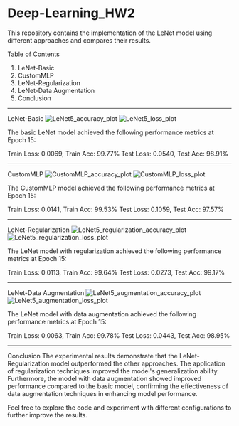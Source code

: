 # Deep-Learning_HW2

This repository contains the implementation of the LeNet model using different approaches and compares their results.

Table of Contents
  1. LeNet-Basic
  2. CustomMLP
  3. LeNet-Regularization
  4. LeNet-Data Augmentation
  5. Conclusion

-------
LeNet-Basic
![LeNet5_accuracy_plot](https://github.com/daunnn/Deep-Learning_HW2/assets/98380084/bd14d1a6-28ee-4596-89b0-2fa7db7dc8c2)
![LeNet5_loss_plot](https://github.com/daunnn/Deep-Learning_HW2/assets/98380084/50d9ea03-0795-478d-9220-042acb90677b)

The basic LeNet model achieved the following performance metrics at Epoch 15:

Train Loss: 0.0069, Train Acc: 99.77%
Test Loss: 0.0540, Test Acc: 98.91%

------
CustomMLP
![CustomMLP_accuracy_plot](https://github.com/daunnn/Deep-Learning_HW2/assets/98380084/b6274945-3874-4ad9-8fbd-93c9e23a0967)
![CustomMLP_loss_plot](https://github.com/daunnn/Deep-Learning_HW2/assets/98380084/b39a8880-9497-4340-ad63-66801a1fc84e)

The CustomMLP model achieved the following performance metrics at Epoch 15:

Train Loss: 0.0141, Train Acc: 99.53%
Test Loss: 0.1059, Test Acc: 97.57%

------
LeNet-Regularization
![LeNet5_regularization_accuracy_plot](https://github.com/daunnn/Deep-Learning_HW2/assets/98380084/1ac0f77e-233c-47ab-a06d-5e3673cf2295)
![LeNet5_regularization_loss_plot](https://github.com/daunnn/Deep-Learning_HW2/assets/98380084/bd8c2f66-d60b-4bb0-9a37-2a3dbd039ce6)

The LeNet model with regularization achieved the following performance metrics at Epoch 15:

Train Loss: 0.0113, Train Acc: 99.64%
Test Loss: 0.0273, Test Acc: 99.17%

-----
LeNet-Data Augmentation
![LeNet5_augmentation_accuracy_plot](https://github.com/daunnn/Deep-Learning_HW2/assets/98380084/93fe0e62-74fe-47f7-91c8-e187bdf58592)
![LeNet5_augmentation_loss_plot](https://github.com/daunnn/Deep-Learning_HW2/assets/98380084/1cc55a04-68e1-435e-a8a3-cfd07812aac8)

The LeNet model with data augmentation achieved the following performance metrics at Epoch 15:

Train Loss: 0.0063, Train Acc: 99.78%
Test Loss: 0.0443, Test Acc: 98.95%

-----
Conclusion
The experimental results demonstrate that the LeNet-Regularization model outperformed the other approaches. The application of regularization techniques improved the model's generalization ability. Furthermore, the model with data augmentation showed improved performance compared to the basic model, confirming the effectiveness of data augmentation techniques in enhancing model performance.

Feel free to explore the code and experiment with different configurations to further improve the results.
